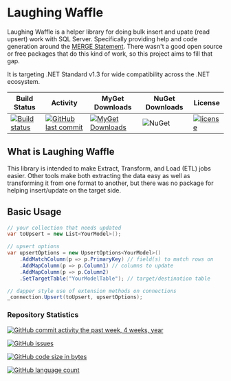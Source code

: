 # Laughing Waffle

Laughing Waffle is a helper library for doing bulk insert and upate (read upsert) work with SQL Server. Specifically providing help and code generation around the [MERGE Statement](https://docs.microsoft.com/en-us/sql/t-sql/statements/merge-transact-sql). There wasn't a good open source or free packages that do this kind of work, so this project aims to fill that gap.

It is targeting .NET Standard v1.3 for wide compatibility across the .NET ecosystem.

| Build Status | Activity | MyGet Downloads | NuGet Downloads | License |
|---|---|---|---|---|
| [![Build status](https://ci.appveyor.com/api/projects/status/ux3ashr21fl1kr8b/branch/master?svg=true)](https://ci.appveyor.com/project/fuzzzerd/laughing-waffle/branch/master) | [![GitHub last commit](https://img.shields.io/github/last-commit/fuzzzerd/laughing-waffle.svg?style=flat-square)](https://github.com/fuzzzerd/laughing-waffle/commits/master) | [![MyGet Downloads](https://img.shields.io/myget/laughing-waffle/dt/LaughingWaffle.svg?style=flat-square)](https://www.myget.org/feed/laughing-waffle/package/nuget/LaughingWaffle) | ![NuGet](https://img.shields.io/nuget/dt/LaughingWaffle.svg) | [![license](https://img.shields.io/github/license/fuzzzerd/laughing-waffle.svg?style=flat-square)](https://github.com/fuzzzerd/laughing-waffle/blob/master/LICENSE) |

## What is Laughing Waffle

This library is intended to make Extract, Transform, and Load (ETL) jobs easier. Other tools make both extracting the data easy as well as transforming it from one format to another, but there was no package for helping insert/update on the target side.

## Basic Usage

```csharp
// your collection that needs updated
var toUpsert = new List<YourModel>();

// upsert options
var upsertOptions = new UpsertOptions<YourModel>()
    .AddMatchColumn(p => p.PrimaryKey) // field(s) to match rows on
    .AddMapColumn(p => p.Column1) // columns to update
    .AddMapColumn(p => p.Column2)
    .SetTargetTable("YourModelTable"); // target/destination table

// dapper style use of extension methods on connections
_connection.Upsert(toUpsert, upsertOptions);
```

### Repository Statistics

[![GitHub commit activity the past week, 4 weeks, year](https://img.shields.io/github/commit-activity/y/fuzzzerd/laughing-waffle.svg?style=flat-square)](https://github.com/fuzzzerd/laughing-waffle/commits/master)

[![GitHub issues](https://img.shields.io/github/issues/fuzzzerd/laughing-waffle.svg?style=flat-square)](https://github.com/fuzzzerd/laughing-waffle/issues)

[![GitHub code size in bytes](https://img.shields.io/github/languages/code-size/fuzzzerd/laughing-waffle.svg?style=flat-square)](https://github.com/fuzzzerd/laughing-waffle/commits/master)

[![GitHub language count](https://img.shields.io/github/languages/count/fuzzzerd/laughing-waffle.svg?style=flat-square)](https://github.com/fuzzzerd/laughing-waffle/commits/master)